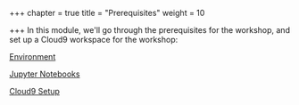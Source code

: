 +++
chapter = true
title = "Prerequisites"
weight = 10

+++
In this module, we'll go through the prerequisites for the workshop, and set up a Cloud9 workspace for the workshop:

[Environment](https://sagemaker-workshop.netlify.app/prerequisites/prerequisites.html)

[Jupyter Notebooks](https://sagemaker-workshop.netlify.app/prerequisites/jupyter.html)

[Cloud9 Setup](https://sagemaker-workshop.netlify.app/prerequisites/cloud9.html)